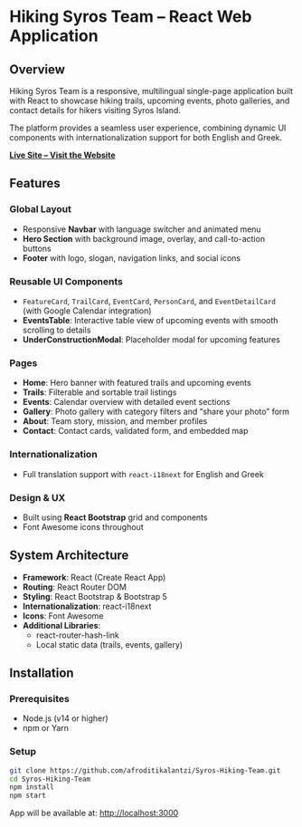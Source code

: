 # Hiking Syros Team – React Web Application

## Overview
Hiking Syros Team is a responsive, multilingual single-page application built with React to showcase hiking trails, upcoming events, photo galleries, and contact details for hikers visiting Syros Island.

The platform provides a seamless user experience, combining dynamic UI components with internationalization support for both English and Greek.

**[Live Site – Visit the Website](https://afroditikalantzi.github.io/Syros-Hiking-Team)**

## Features

### Global Layout
- Responsive **Navbar** with language switcher and animated menu
- **Hero Section** with background image, overlay, and call-to-action buttons
- **Footer** with logo, slogan, navigation links, and social icons

### Reusable UI Components
- `FeatureCard`, `TrailCard`, `EventCard`, `PersonCard`, and `EventDetailCard` (with Google Calendar integration)
- **EventsTable**: Interactive table view of upcoming events with smooth scrolling to details
- **UnderConstructionModal**: Placeholder modal for upcoming features

### Pages
- **Home**: Hero banner with featured trails and upcoming events
- **Trails**: Filterable and sortable trail listings
- **Events**: Calendar overview with detailed event sections
- **Gallery**: Photo gallery with category filters and “share your photo” form
- **About**: Team story, mission, and member profiles
- **Contact**: Contact cards, validated form, and embedded map

### Internationalization
- Full translation support with `react-i18next` for English and Greek

### Design & UX
- Built using **React Bootstrap** grid and components
- Font Awesome icons throughout

## System Architecture
- **Framework**: React (Create React App)
- **Routing**: React Router DOM
- **Styling**: React Bootstrap & Bootstrap 5
- **Internationalization**: react-i18next
- **Icons**: Font Awesome
- **Additional Libraries**:
  - react-router-hash-link
  - Local static data (trails, events, gallery)

## Installation

### Prerequisites
- Node.js (v14 or higher)
- npm or Yarn

### Setup
```bash
git clone https://github.com/afroditikalantzi/Syros-Hiking-Team.git
cd Syros-Hiking-Team
npm install
npm start
```
App will be available at: [http://localhost:3000](http://localhost:3000)
